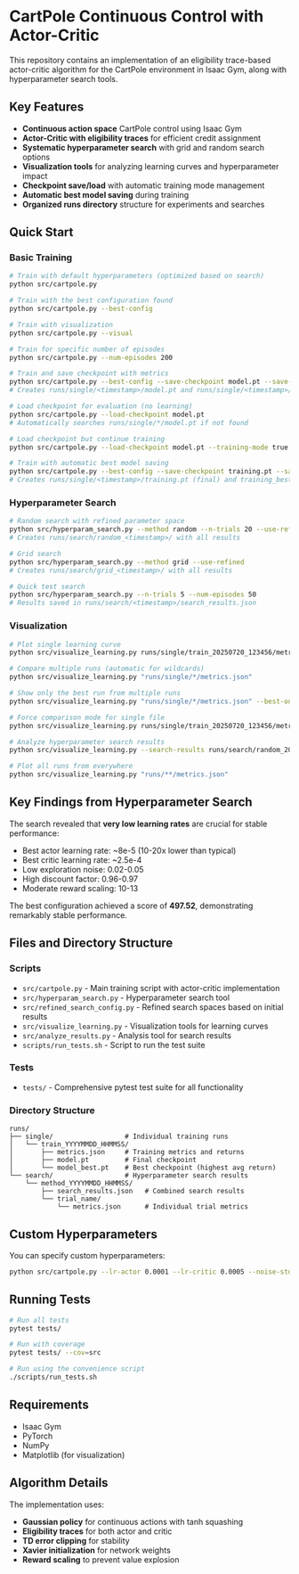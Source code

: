 # CartPole Continuous Control with Actor-Critic

This repository contains an implementation of an eligibility trace-based actor-critic algorithm for the CartPole environment in Isaac Gym, along with hyperparameter search tools.

## Key Features

- **Continuous action space** CartPole control using Isaac Gym
- **Actor-Critic with eligibility traces** for efficient credit assignment
- **Systematic hyperparameter search** with grid and random search options
- **Visualization tools** for analyzing learning curves and hyperparameter impact
- **Checkpoint save/load** with automatic training mode management
- **Automatic best model saving** during training
- **Organized runs directory** structure for experiments and searches

## Quick Start

### Basic Training
```bash
# Train with default hyperparameters (optimized based on search)
python src/cartpole.py

# Train with the best configuration found
python src/cartpole.py --best-config

# Train with visualization
python src/cartpole.py --visual

# Train for specific number of episodes
python src/cartpole.py --num-episodes 200

# Train and save checkpoint with metrics
python src/cartpole.py --best-config --save-checkpoint model.pt --save-metrics
# Creates runs/single/<timestamp>/model.pt and runs/single/<timestamp>/metrics.json

# Load checkpoint for evaluation (no learning)
python src/cartpole.py --load-checkpoint model.pt
# Automatically searches runs/single/*/model.pt if not found

# Load checkpoint but continue training
python src/cartpole.py --load-checkpoint model.pt --training-mode true

# Train with automatic best model saving
python src/cartpole.py --best-config --save-checkpoint training.pt --save-metrics
# Creates runs/single/<timestamp>/training.pt (final) and training_best.pt (best avg return)
```

### Hyperparameter Search
```bash
# Random search with refined parameter space
python src/hyperparam_search.py --method random --n-trials 20 --use-refined
# Creates runs/search/random_<timestamp>/ with all results

# Grid search
python src/hyperparam_search.py --method grid --use-refined
# Creates runs/search/grid_<timestamp>/ with all results

# Quick test search
python src/hyperparam_search.py --n-trials 5 --num-episodes 50
# Results saved in runs/search/<timestamp>/search_results.json
```

### Visualization
```bash
# Plot single learning curve
python src/visualize_learning.py runs/single/train_20250720_123456/metrics.json

# Compare multiple runs (automatic for wildcards)
python src/visualize_learning.py "runs/single/*/metrics.json"

# Show only the best run from multiple runs
python src/visualize_learning.py "runs/single/*/metrics.json" --best-only

# Force comparison mode for single file
python src/visualize_learning.py runs/single/train_20250720_123456/metrics.json --compare

# Analyze hyperparameter search results
python src/visualize_learning.py --search-results runs/search/random_20250720_123456/search_results.json

# Plot all runs from everywhere
python src/visualize_learning.py "runs/**/metrics.json"
```

## Key Findings from Hyperparameter Search

The search revealed that **very low learning rates** are crucial for stable performance:
- Best actor learning rate: ~8e-5 (10-20x lower than typical)
- Best critic learning rate: ~2.5e-4
- Low exploration noise: 0.02-0.05
- High discount factor: 0.96-0.97
- Moderate reward scaling: 10-13

The best configuration achieved a score of **497.52**, demonstrating remarkably stable performance.

## Files and Directory Structure

### Scripts
- `src/cartpole.py` - Main training script with actor-critic implementation
- `src/hyperparam_search.py` - Hyperparameter search tool
- `src/refined_search_config.py` - Refined search spaces based on initial results
- `src/visualize_learning.py` - Visualization tools for learning curves
- `src/analyze_results.py` - Analysis tool for search results
- `scripts/run_tests.sh` - Script to run the test suite

### Tests
- `tests/` - Comprehensive pytest test suite for all functionality

### Directory Structure
```
runs/
├── single/                  # Individual training runs
│   └── train_YYYYMMDD_HHMMSS/
│       ├── metrics.json     # Training metrics and returns
│       ├── model.pt         # Final checkpoint
│       └── model_best.pt    # Best checkpoint (highest avg return)
└── search/                  # Hyperparameter search results
    └── method_YYYYMMDD_HHMMSS/
        ├── search_results.json   # Combined search results
        └── trial_name/
            └── metrics.json      # Individual trial metrics
```

## Custom Hyperparameters

You can specify custom hyperparameters:
```bash
python src/cartpole.py --lr-actor 0.0001 --lr-critic 0.0005 --noise-std 0.1 --reward-scale 8.0
```

## Running Tests

```bash
# Run all tests
pytest tests/

# Run with coverage
pytest tests/ --cov=src

# Run using the convenience script
./scripts/run_tests.sh
```

## Requirements

- Isaac Gym
- PyTorch
- NumPy
- Matplotlib (for visualization)

## Algorithm Details

The implementation uses:
- **Gaussian policy** for continuous actions with tanh squashing
- **Eligibility traces** for both actor and critic
- **TD error clipping** for stability
- **Xavier initialization** for network weights
- **Reward scaling** to prevent value explosion
